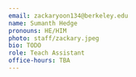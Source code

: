 ```yaml
---
email: zackaryoon134@berkeley.edu
name: Sumanth Hedge
pronouns: HE/HIM
photo: staff/zackary.jpeg
bio: TODO
role: Teach Assistant
office-hours: TBA
---
```

